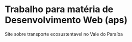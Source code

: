 # Trabalho para matéria de Desenvolvimento Web (aps)

Site sobre transporte ecosustentavel no Vale do Paraíba
